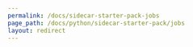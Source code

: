 ```yaml
---
permalink: /docs/sidecar-starter-pack-jobs
page_path: /docs/python/sidecar-starter-pack/jobs
layout: redirect
---
```

